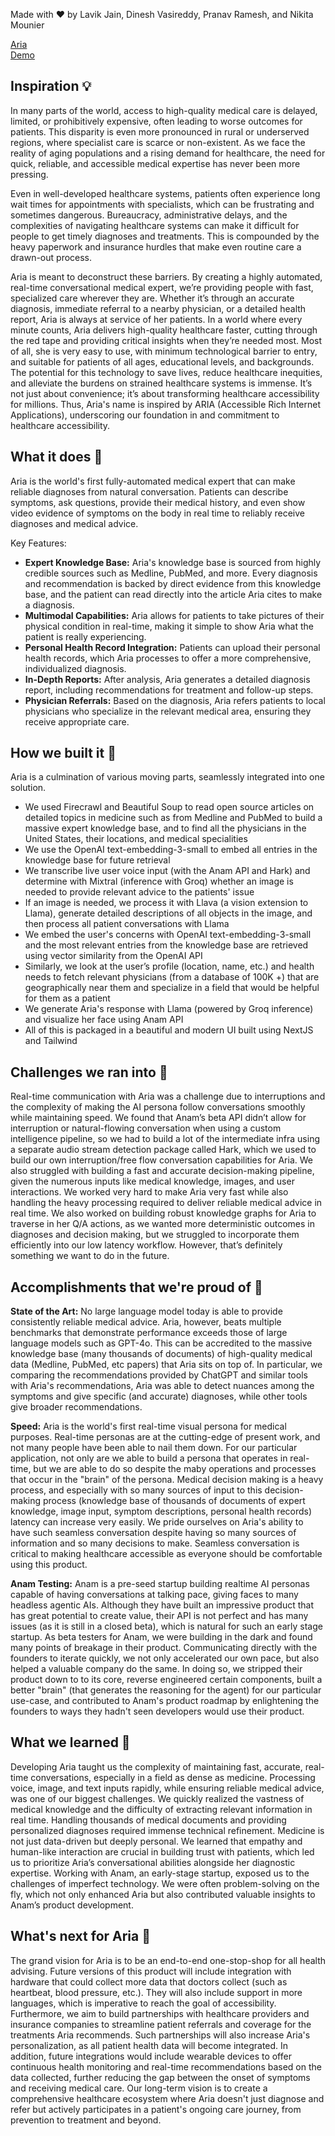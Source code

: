 Made with ❤️ by Lavik Jain, Dinesh Vasireddy, Pranav Ramesh, and Nikita Mounier

[Aria](https://ariamed.vercel.app/chatroom)  
[Demo](https://youtu.be/lL6MhEyyubA)

## Inspiration 💡

In many parts of the world, access to high-quality medical care is delayed, limited, or prohibitively expensive, often leading to worse outcomes for patients. This disparity is even more pronounced in rural or underserved regions, where specialist care is scarce or non-existent. As we face the reality of aging populations and a rising demand for healthcare, the need for quick, reliable, and accessible medical expertise has never been more pressing.

Even in well-developed healthcare systems, patients often experience long wait times for appointments with specialists, which can be frustrating and sometimes dangerous. Bureaucracy, administrative delays, and the complexities of navigating healthcare systems can make it difficult for people to get timely diagnoses and treatments. This is compounded by the heavy paperwork and insurance hurdles that make even routine care a drawn-out process.

Aria is meant to deconstruct these barriers. By creating a highly automated, real-time conversational medical expert, we’re providing people with fast, specialized care wherever they are. Whether it’s through an accurate diagnosis, immediate referral to a nearby physician, or a detailed health report, Aria is always at service of her patients. In a world where every minute counts, Aria delivers high-quality healthcare faster, cutting through the red tape and providing critical insights when they’re needed most. Most of all, she is very easy to use, with minimum technological barrier to entry, and suitable for patients of all ages, educational levels, and backgrounds. The potential for this technology to save lives, reduce healthcare inequities, and alleviate the burdens on strained healthcare systems is immense. It’s not just about convenience; it’s about transforming healthcare accessibility for millions. Thus, Aria's name is inspired by ARIA (Accessible Rich Internet Applications), underscoring our foundation in and commitment to healthcare accessibility.

## What it does 🏥

Aria is the world's first fully-automated medical expert that can make reliable diagnoses from natural conversation. Patients can describe symptoms, ask questions, provide their medical history, and even show video evidence of symptoms on the body in real time to reliably receive diagnoses and medical advice.

Key Features:
* **Expert Knowledge Base:** Aria's knowledge base is sourced from highly credible sources such as Medline, PubMed, and more. Every diagnosis and recommendation is backed by direct evidence from this knowledge base, and the patient can read directly into the article Aria cites to make a diagnosis. 
* **Multimodal Capabilities:** Aria allows for patients to take pictures of their physical condition in real-time, making it simple to show Aria what the patient is really experiencing.
* **Personal Health Record Integration:** Patients can upload their personal health records, which Aria processes to offer a more comprehensive, individualized diagnosis.
* **In-Depth Reports:** After analysis, Aria generates a detailed diagnosis report, including recommendations for treatment and follow-up steps.
* **Physician Referrals:** Based on the diagnosis, Aria refers patients to local physicians who specialize in the relevant medical area, ensuring they receive appropriate care.

## How we built it 🔧

Aria is a culmination of various moving parts, seamlessly integrated into one solution.
* We used Firecrawl and Beautiful Soup to read open source articles on detailed topics in medicine such as from Medline and PubMed to build a massive expert knowledge base, and to find all the physicians in the United States, their locations, and medical specialities
* We use the OpenAI text-embedding-3-small to embed all entries in the knowledge base for future retrieval
* We transcribe live user voice input (with the Anam API and Hark) and determine with Mixtral (inference with Groq) whether an image is needed to provide relevant advice to the patients' issue
* If an image is needed, we process it with Llava (a vision extension to Llama), generate detailed descriptions of all objects in the image, and then process all patient conversations with Llama
* We embed the user's concerns with OpenAI text-embedding-3-small and the most relevant entries from the knowledge base are retrieved using vector similarity from the OpenAI API
* Similarly, we look at the user’s profile (location, name, etc.) and health needs to fetch relevant physicians (from a database of 100K +) that are geographically near them and specialize in a field that would be helpful for them as a patient
* We generate Aria's response with Llama (powered by Groq inference) and visualize her face using Anam API
* All of this is packaged in a beautiful and modern UI built using NextJS and Tailwind

## Challenges we ran into 🧗
Real-time communication with Aria was a challenge due to interruptions and the complexity of making the AI persona follow conversations smoothly while maintaining speed. We found that Anam’s beta API didn’t allow for interruption or natural-flowing conversation when using a custom intelligence pipeline, so we had to build a lot of the intermediate infra using a separate audio stream detection package called Hark, which we used to build our own interruption/free flow conversation capabilities for Aria. 
We also struggled with building a fast and accurate decision-making pipeline, given the numerous inputs like medical knowledge, images, and user interactions. We worked very hard to make Aria very fast while also handling the heavy processing required to deliver reliable medical advice in real time. We also worked on building robust knowledge graphs for Aria to traverse in her Q/A actions, as we wanted more deterministic outcomes in diagnoses and decision making, but we struggled to incorporate them efficiently into our low latency workflow. However, that’s definitely something we want to do in the future. 
## Accomplishments that we're proud of 💪
**State of the Art:** No large language model today is able to provide consistently reliable medical advice. Aria, however, beats multiple benchmarks that demonstrate performance exceeds those of large language models such as GPT-4o. This can be accredited to the massive knowledge base (many thousands of documents) of high-quality medical data (Medline, PubMed, etc papers) that Aria sits on top of. In particular, we comparing the recommendations provided by ChatGPT and similar tools with Aria's recommendations, Aria was able to detect nuances among the symptoms and give specific (and accurate) diagnoses, while other tools give broader recommendations. 

**Speed:** Aria is the world's first real-time visual persona for medical purposes. Real-time personas are at the cutting-edge of present work, and not many people have been able to nail them down. For our particular application, not only are we able to build a persona that operates in real-time, but we are able to do so despite the maby operations and processes that occur in the "brain" of the persona. Medical decision making is a heavy process, and especially with so many sources of input to this decision-making process (knowledge base of thousands of documents of expert knowledge, image input, symptom descriptions, personal health records) latency can increase very easily. We pride ourselves on Aria's ability to have such seamless conversation despite having so many sources of information and so many decisions to make. Seamless conversation is critical to making healthcare accessible as everyone should be comfortable using this product.

**Anam Testing:** Anam is a pre-seed startup building realtime AI personas capable of having conversations at talking pace, giving faces to many headless agentic AIs. Although they have built an impressive product that has great potential to create value, their API is not perfect and has many issues (as it is still in a closed beta), which is natural for such an early stage startup. As beta testers for Anam, we were building in the dark and found many points of breakage in their product. Communicating directly with the founders to iterate quickly, we not only accelerated our own pace, but also helped a valuable company do the same. In doing so, we stripped their product down to to its core, reverse engineered certain components, built a better "brain" (that generates the reasoning for the agent) for our particular use-case, and contributed to Anam's product roadmap by enlightening the founders to ways they hadn't seen developers would use their product. 

## What we learned 🌱
Developing Aria taught us the complexity of maintaining fast, accurate, real-time conversations, especially in a field as dense as medicine. Processing voice, image, and text inputs rapidly, while ensuring reliable medical advice, was one of our biggest challenges. We quickly realized the vastness of medical knowledge and the difficulty of extracting relevant information in real time. Handling thousands of medical documents and providing personalized diagnoses required immense technical refinement. Medicine is not just data-driven but deeply personal. We learned that empathy and human-like interaction are crucial in building trust with patients, which led us to prioritize Aria’s conversational abilities alongside her diagnostic expertise. Working with Anam, an early-stage startup, exposed us to the challenges of imperfect technology. We were often problem-solving on the fly, which not only enhanced Aria but also contributed valuable insights to Anam’s product development.
## What's next for Aria 🚀

The grand vision for Aria is to be an end-to-end one-stop-shop for all health advising. Future versions of this product will include integration with hardware that could collect more data that doctors collect (such as heartbeat, blood pressure, etc.). They will also include support in more languages, which is imperative to reach the goal of accessibility. Furthermore, we aim to build partnerships with healthcare providers and insurance companies to streamline patient referrals and coverage for the treatments Aria recommends. Such partnerships will also increase Aria's personalization, as all patient health data will become integrated. In addition, future integrations would include wearable devices to offer continuous health monitoring and real-time recommendations based on the data collected, further reducing the gap between the onset of symptoms and receiving medical care. Our long-term vision is to create a comprehensive healthcare ecosystem where Aria doesn't just diagnose and refer but actively participates in a patient's ongoing care journey, from prevention to treatment and beyond. 


